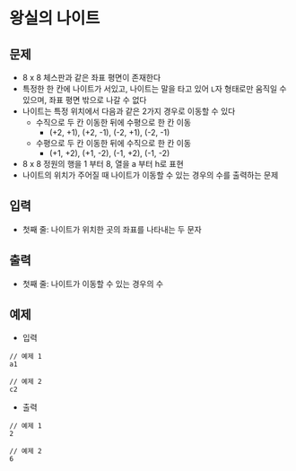 # 왕실의 나이트

## 문제
- 8 x 8 체스판과 같은 좌표 평면이 존재한다
- 특정한 한 칸에 나이트가 서있고, 나이트는 말을 타고 있어 `L`자 형태로만 움직일 수 있으며, 좌표 평면 밖으로 나갈 수 없다
- 나이트는 특정 위치에서 다음과 같은 2가지 경우로 이동할 수 있다
  - 수직으로 두 칸 이동한 뒤에 수평으로 한 칸 이동
    - (+2, +1), (+2, -1), (-2, +1), (-2, -1)
  - 수평으로 두 칸 이동한 뒤에 수직으로 한 칸 이동
    - (+1, +2), (+1, -2), (-1, +2), (-1, -2)
- 8 x 8 정원의 행을 1 부터 8, 열을 a 부터 h로 표현
- 나이트의 위치가 주어질 때 나이트가 이동할 수 있는 경우의 수를 출력하는 문제

## 입력
- 첫째 줄: 나이트가 위치한 곳의 좌표를 나타내는 두 문자

## 출력
- 첫째 줄: 나이트가 이동할 수 있는 경우의 수

## 예제
- 입력
```text
// 예제 1
a1

// 예제 2
c2
```
- 출력
```text
// 예제 1
2

// 예제 2
6
```